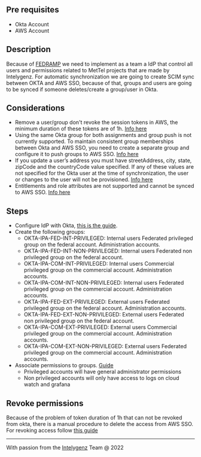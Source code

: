 ## Pre requisites
- Okta Account
- AWS Account

## Description
Because of [FEDRAMP](https://www.fedramp.gov/) we need to implement as a team a IdP that control all users and permissions 
related to MetTel projects that are made by Intelygenz. For automatic synchronization we are going to create SCIM sync between
OKTA and AWS SSO, because of that, groups and users are going to be synced if someone deletes/create a group/user in Okta.

## Considerations
- Remove a user/group don't revoke the session tokens in AWS, the minimum duration of these tokens are of 1h. [Info here](https://docs.aws.amazon.com/singlesignon/latest/userguide/authconcept.html#sessionsconcept)
- Using the same Okta group for both assignments and group push is not currently supported. To maintain consistent group memberships between Okta and AWS SSO, you need to create a separate group and configure it to push groups to AWS SSO. [Info here](https://docs.aws.amazon.com/singlesignon/latest/userguide/okta-idp.html)
- If you update a user’s address you must have streetAddress, city, state, zipCode and the countryCode value specified. If any of these values are not specified for the Okta user at the time of synchronization, the user or changes to the user will not be provisioned. [Info here](https://docs.aws.amazon.com/singlesignon/latest/userguide/okta-idp.html)
- Entitlements and role attributes are not supported and cannot be synced to AWS SSO. [Info here](https://docs.aws.amazon.com/singlesignon/latest/userguide/okta-idp.html)

## Steps
- Configure IdP with Okta, [this is the guide](https://docs.aws.amazon.com/singlesignon/latest/userguide/okta-idp.html).
- Create the following groups:
  - OKTA-IPA-FED-INT-PRIVILEGED: Internal users Federated privileged group on the federal account. Administration accounts.
  - OKTA-IPA-FED-INT-NON-PRIVILEGED: Internal users Federated non privileged group on the federal account.
  - OKTA-IPA-COM-INT-PRIVILEGED: Internal users Commercial privileged group on the commercial account. Administration accounts.
  - OKTA-IPA-COM-INT-NON-PRIVILEGED: Internal users Federated privileged group on the commercial account. Administration accounts.
  - OKTA-IPA-FED-EXT-PRIVILEGED: External users Federated privileged group on the federal account. Administration accounts.
  - OKTA-IPA-FED-EXT-NON-PRIVILEGED: External users Federated non privileged group on the federal account.
  - OKTA-IPA-COM-EXT-PRIVILEGED: External users Commercial privileged group on the commercial account. Administration accounts.
  - OKTA-IPA-COM-EXT-NON-PRIVILEGED: External users Federated privileged group on the commercial account. Administration accounts.
- Associate permissions to groups. [Guide](https://docs.aws.amazon.com/singlesignon/latest/userguide/iam-auth-access-overview.html)
  - Privileged accounts will have general administrator permissions
  - Non privileged accounts will only have access to logs on cloud watch and grafana


## Revoke permissions
Because of the problem of token duration of 1h that can not be revoked from okta, there is a manual procedure to delete 
the access from AWS SSO. For revoking access follow [this guide](https://docs.aws.amazon.com/IAM/latest/UserGuide/id_roles_use_revoke-sessions.html)

---
With passion from the [Intelygenz](https://www.intelygenz.com) Team @ 2022
